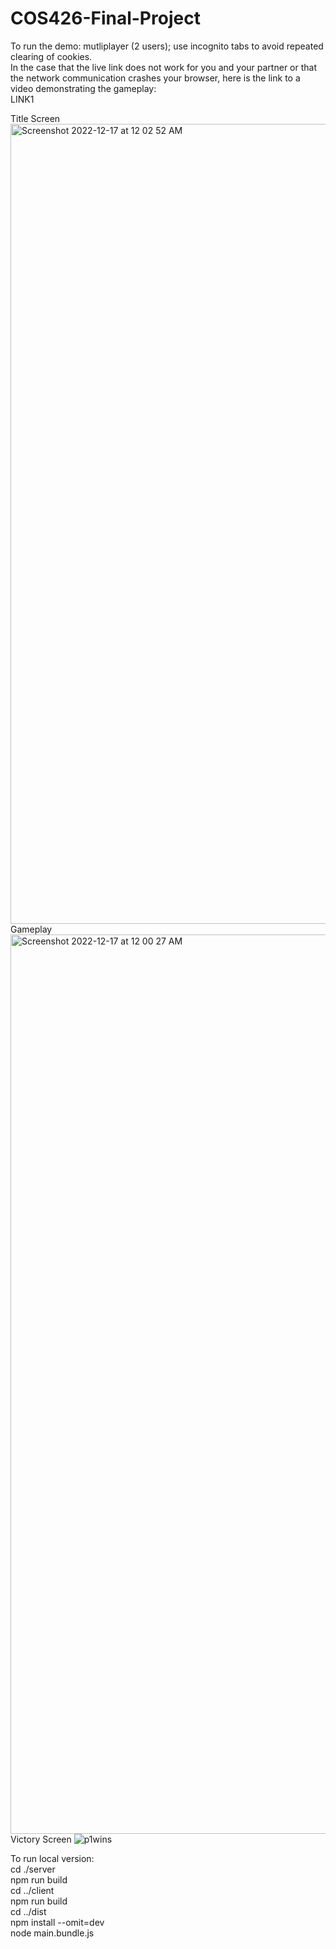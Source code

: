 # COS426-Final-Project
To run the demo: mutliplayer (2 users); use incognito tabs to avoid repeated clearing of cookies.
<br>
In the case that the live link does not work for you and your partner or that the network communication crashes your browser, here is the link to a video demonstrating the gameplay:
<br>
LINK1

Title Screen
<img width="1280" alt="Screenshot 2022-12-17 at 12 02 52 AM" src="https://user-images.githubusercontent.com/113531685/208226078-a2e0f828-5520-4b67-87ce-7891c1c75f8f.png">
Gameplay
<img width="1439" alt="Screenshot 2022-12-17 at 12 00 27 AM" src="https://user-images.githubusercontent.com/113531685/208225986-88ad2308-a874-485d-9b23-61c84dde5013.png">
Victory Screen
![p1wins](https://user-images.githubusercontent.com/113531685/208226102-55de1662-bf99-4c3e-9bde-c27f69d04061.png)


To run local version:
<br>
cd ./server
<br>
npm run build
<br>
cd ../client
<br>
npm run build
<br>
cd ../dist
<br>
npm install --omit=dev
<br>
node main.bundle.js
